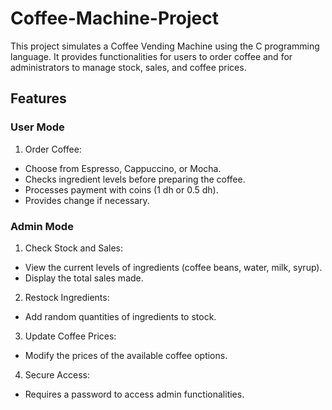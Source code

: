 # Coffee-Machine-Project
This project simulates a Coffee Vending Machine using the C programming language. It provides functionalities for users to order coffee and for administrators to manage stock, sales, and coffee prices.

## Features
### User Mode
1. Order Coffee:
- Choose from Espresso, Cappuccino, or Mocha.
- Checks ingredient levels before preparing the coffee.
- Processes payment with coins (1 dh or 0.5 dh).
- Provides change if necessary.
### Admin Mode
1. Check Stock and Sales:
- View the current levels of ingredients (coffee beans, water, milk, syrup).
- Display the total sales made.
2. Restock Ingredients:
- Add random quantities of ingredients to stock.
3. Update Coffee Prices:
- Modify the prices of the available coffee options.
4. Secure Access:
- Requires a password to access admin functionalities.
